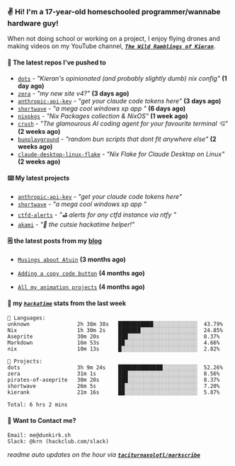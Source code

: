 ### ✌️ Hi! I'm a 17-year-old homeschooled programmer/wannabe hardware guy!

When not doing school or working on a project, I enjoy flying drones and making videos on my YouTube channel, [**_`The Wild Ramblings of Kieran`_**](https://youtube.com/@kieran.rambles).

#### 👷 The latest repos I've pushed to

- [`dots`](https://github.com/taciturnaxolotl/dots) - _"Kieran's opinionated (and probably slightly dumb) nix config"_ **(1 day ago)**
- [`zera`](https://github.com/taciturnaxolotl/zera) - _"my new site v4?"_ **(3 days ago)**
- [`anthropic-api-key`](https://github.com/taciturnaxolotl/anthropic-api-key) - _"get your claude code tokens here"_ **(3 days ago)**
- [`shortwave`](https://github.com/taciturnaxolotl/shortwave) - _"a mega cool windows xp app "_ **(6 days ago)**
- [`nixpkgs`](https://github.com/NixOS/nixpkgs) - _"Nix Packages collection & NixOS"_ **(1 week ago)**
- [`crush`](https://github.com/charmbracelet/crush) - _"The glamourous AI coding agent for your favourite terminal 💘"_ **(2 weeks ago)**
- [`bunplayground`](https://github.com/taciturnaxolotl/bunplayground) - _"random bun scripts that dont fit anywhere else"_ **(2 weeks ago)**
- [`claude-desktop-linux-flake`](https://github.com/k3d3/claude-desktop-linux-flake) - _"Nix Flake for Claude Desktop on Linux"_ **(2 weeks ago)**

#### ⌨️ My latest projects

- [`anthropic-api-key`](https://github.com/taciturnaxolotl/anthropic-api-key) - _"get your claude code tokens here"_
- [`shortwave`](https://github.com/taciturnaxolotl/shortwave) - _"a mega cool windows xp app "_
- [`ctfd-alerts`](https://github.com/taciturnaxolotl/ctfd-alerts) - _"⛳ alerts for any ctfd instance via ntfy "_
- [`akami`](https://github.com/taciturnaxolotl/akami) - _"🌷 the cutsie hackatime helper!"_

#### 🗒️ the latest posts from my [blog](https://dunkirk.sh)

- [`Musings about Atuin`](https://dunkirk.sh/blog/atuin/) **(3 months ago)**

- [`Adding a copy code button`](https://dunkirk.sh/blog/adding-a-copy-button/) **(4 months ago)**

- [`All my animation projects`](https://dunkirk.sh/blog/my-animations/) **(4 months ago)**



#### 📡 my [_`hackatime`_](https://waka.hackclub.com) stats from the last week

```text
💾 Languages:
unknown               2h 38m 38s   ███████████░░░░░░░░░░░░░░  43.79%
Nix                   1h 30m 2s    ███████░░░░░░░░░░░░░░░░░░  24.85%
Aseprite              30m 20s      ███░░░░░░░░░░░░░░░░░░░░░░  8.37%
Markdown              16m 53s      ██░░░░░░░░░░░░░░░░░░░░░░░  4.66%
nix                   10m 13s      █░░░░░░░░░░░░░░░░░░░░░░░░  2.82%

💼 Projects:
dots                  3h 9m 24s    ██████████████░░░░░░░░░░░  52.26%
zera                  31m 1s       ███░░░░░░░░░░░░░░░░░░░░░░  8.56%
pirates-of-aseprite   30m 20s      ███░░░░░░░░░░░░░░░░░░░░░░  8.37%
shortwave             26m 5s       ██░░░░░░░░░░░░░░░░░░░░░░░  7.20%
kierank               21m 16s      ██░░░░░░░░░░░░░░░░░░░░░░░  5.87%

Total: 6 hrs 2 mins
```

#### 📮 Want to Contact me?

```text
Email: me@dunkirk.sh
Slack: @krn (hackclub.com/slack)
```

_readme auto updates on the hour via [**`taciturnaxolotl/markscribe`**](https://github.com/taciturnaxolotl/markscribe)_
